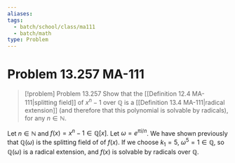 ```yaml
---
aliases: 
tags:
  - batch/school/class/ma111
  - batch/math
type: Problem
---
```

# Problem 13.257 MA-111

> [!problem] Problem 13.257
> Show that the [[Definition 12.4 MA-111|splitting field]] of $x^{n}-1$ over $\mathbb{Q}$ is a [[Definition 13.4 MA-111|radical extension]] (and therefore that this polynomial is solvable by radicals), for any $n \in \mathbb{N}$.

Let $n \in \mathbb{N}$ and $f(x)=x^{n} -1 \in \mathbb{Q}[x]$. Let $\omega=e^{\pi i/n}$. We have shown previously that $\mathbb{Q}(\omega)$ is the splitting field of of $f(x)$. If we choose $k_{1}=5$, $\omega^{5}=1 \in \mathbb{Q}$, so $\mathbb{Q}(\omega)$ is a radical extension, and $f(x)$ is solvable by radicals over $\mathbb{Q}$.